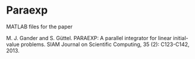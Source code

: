 # Paraexp
MATLAB files for the paper

M. J. Gander and S. Güttel. PARAEXP: A parallel integrator for linear initial-value problems. SIAM Journal on Scientific Computing, 35 (2): C123-C142, 2013.
